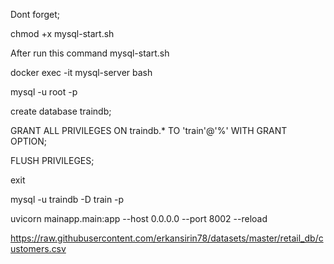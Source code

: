 Dont forget;

chmod +x mysql-start.sh

After run this command mysql-start.sh

docker exec -it mysql-server bash

mysql -u root -p

create database traindb;

GRANT ALL PRIVILEGES ON traindb.* TO 'train'@'%' WITH GRANT OPTION;

FLUSH PRIVILEGES;

exit

mysql -u traindb -D train -p

uvicorn mainapp.main:app --host 0.0.0.0 --port 8002 --reload

https://raw.githubusercontent.com/erkansirin78/datasets/master/retail_db/customers.csv
